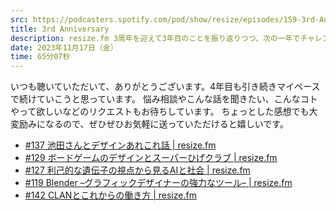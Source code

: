 ```yaml
---
src: https://podcasters.spotify.com/pod/show/resize/episodes/159-3rd-Anniversary-e2bllec
title: 3rd Anniversary
description: resize.fm 3周年を迎えて3年目のことを振り返りつつ、次の一年でチャレンジしたいことなどについて話しました。
date: 2023年11月17日（金）
time: 65分07秒
---
```


いつも聴いていただいて、ありがとうございます。4年目も引き続きマイペースで続けていこうと思っています。
悩み相談やこんな話を聞きたい、こんなコトやって欲しいなどのリクエストもお待ちしています。
ちょっとした感想でも大変励みになるので、ぜひぜひお気軽に送っていただけると嬉しいです。

- [#137 池田さんとデザインあれこれ話 | resize.fm](https://resize.fm/ep/137-tikeda/)
- [#129 ボードゲームのデザインとスーパーひげクラブ | resize.fm](https://resize.fm/ep/129-board-game-maker-and-design/)
- [#127 利己的な遺伝子の視点から見るAIと社会 | resize.fm](https://resize.fm/ep/127-the-selfish-gene/)
- [#119 Blender –グラフィックデザイナーの強力なツール– | resize.fm](https://resize.fm/ep/119-blender/)
- [#142 CLANとこれからの働き方 | resize.fm](https://resize.fm/ep/142-clan/)
